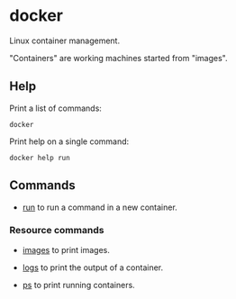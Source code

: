 # docker

Linux container management.

"Containers" are working machines started from "images".


## Help

Print a list of commands:

	docker

Print help on a single command:

	docker help run


## Commands

- [run](./run/) to run a command in a new container.


### Resource commands

- [images](./images/) to print images.

- [logs](./logs/) to print the output of a container.

- [ps](./ps/) to print running containers.
